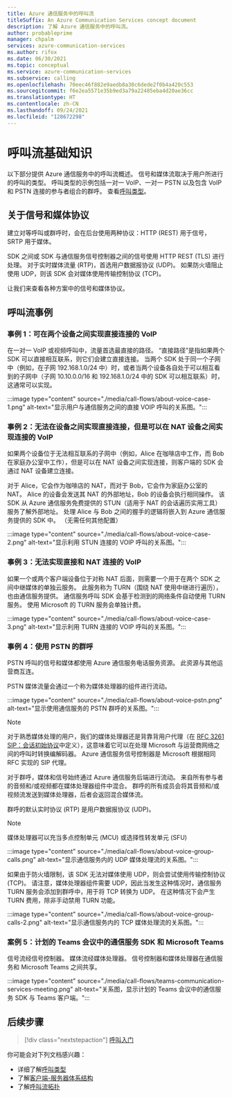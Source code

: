 ```yaml
---
title: Azure 通信服务中的呼叫流
titleSuffix: An Azure Communication Services concept document
description: 了解 Azure 通信服务中的呼叫流。
author: probableprime
manager: chpalm
services: azure-communication-services
ms.author: rifox
ms.date: 06/30/2021
ms.topic: conceptual
ms.service: azure-communication-services
ms.subservice: calling
ms.openlocfilehash: 70eec46f882e9aedb8a30c6dede2f0b4a420c553
ms.sourcegitcommit: f6e2ea5571e35b9ed3a79a22485eba4d20ae36cc
ms.translationtype: HT
ms.contentlocale: zh-CN
ms.lasthandoff: 09/24/2021
ms.locfileid: "128672298"
---
```

# <a name="call-flow-basics"></a>呼叫流基础知识

以下部分提供 Azure 通信服务中的呼叫流概述。 信号和媒体流取决于用户所进行的呼叫的类型。 呼叫类型的示例包括一对一 VoIP、一对一 PSTN 以及包含 VoIP 和 PSTN 连接的参与者组合的群呼。 查看[呼叫类型](./voice-video-calling/about-call-types.md)。

## <a name="about-signaling-and-media-protocols"></a>关于信号和媒体协议

建立对等呼叫或群呼时，会在后台使用两种协议：HTTP (REST) 用于信号，SRTP 用于媒体。

SDK 之间或 SDK 与通信服务信号控制器之间的信号使用 HTTP REST (TLS) 进行处理。 对于实时媒体流量 (RTP)，首选用户数据报协议 (UDP)。 如果防火墙阻止使用 UDP，则该 SDK 会对媒体使用传输控制协议 (TCP)。

让我们来查看各种方案中的信号和媒体协议。

## <a name="call-flow-cases"></a>呼叫流事例

### <a name="case-1-voip-where-a-direct-connection-between-two-devices-is-possible"></a>事例 1：可在两个设备之间实现直接连接的 VoIP

在一对一 VoIP 或视频呼叫中，流量首选最直接的路径。 “直接路径”是指如果两个 SDK 可以直接相互联系，则它们会建立直接连接。 当两个 SDK 处于同一个子网中（例如，在子网 192.168.1.0/24 中）时，或者当两个设备各自处于可以相互看到的子网中（子网 10.10.0.0/16 和 192.168.1.0/24 中的 SDK 可以相互联系）时，这通常可以实现。

:::image type="content" source="./media/call-flows/about-voice-case-1.png" alt-text="显示用户与通信服务之间的直接 VOIP 呼叫的关系图。":::

### <a name="case-2-voip-where-a-direct-connection-between-devices-is-not-possible-but-where-connection-between-nat-devices-is-possible"></a>事例 2：无法在设备之间实现直接连接，但是可以在 NAT 设备之间实现连接的 VoIP

如果两个设备位于无法相互联系的子网中（例如，Alice 在咖啡店中工作，而 Bob 在家庭办公室中工作），但是可以在 NAT 设备之间实现连接，则客户端的 SDK 会通过 NAT 设备建立连接。

对于 Alice，它会作为咖啡店的 NAT，而对于 Bob，它会作为家庭办公室的 NAT。 Alice 的设备会发送其 NAT 的外部地址，Bob 的设备会执行相同操作。 该 SDK 从 Azure 通信服务免费提供的 STUN（适用于 NAT 的会话遍历实用工具）服务了解外部地址。 处理 Alice 与 Bob 之间的握手的逻辑将嵌入到 Azure 通信服务提供的 SDK 中。 （无需任何其他配置）

:::image type="content" source="./media/call-flows/about-voice-case-2.png" alt-text="显示利用 STUN 连接的 VOIP 呼叫的关系图。":::

### <a name="case-3-voip-where-neither-a-direct-nor-nat-connection-is-possible"></a>事例 3：无法实现直接和 NAT 连接的 VoIP

如果一个或两个客户端设备位于对称 NAT 后面，则需要一个用于在两个 SDK 之间中继媒体的单独云服务。 此服务称为 TURN（围绕 NAT 使用中继进行遍历），也由通信服务提供。 通信服务呼叫 SDK 会基于检测到的网络条件自动使用 TURN 服务。 使用 Microsoft 的 TURN 服务会单独计费。

:::image type="content" source="./media/call-flows/about-voice-case-3.png" alt-text="显示利用 TURN 连接的 VOIP 呼叫的关系图。":::

### <a name="case-4-group-calls-with-pstn"></a>事例 4：使用 PSTN 的群呼

PSTN 呼叫的信号和媒体都使用 Azure 通信服务电话服务资源。 此资源与其他运营商互连。

PSTN 媒体流量会通过一个称为媒体处理器的组件进行流动。

:::image type="content" source="./media/call-flows/about-voice-pstn.png" alt-text="显示使用通信服务的 PSTN 群呼的关系图。":::

> [!NOTE]
> 对于熟悉媒体处理的用户，我们的媒体处理器还是背靠背用户代理（在 [RFC 3261 SIP：会话初始协议](https://tools.ietf.org/html/rfc3261)中定义），这意味着它可以在处理 Microsoft 与运营商网络之间的呼叫时转换编解码器。 Azure 通信服务信号控制器是 Microsoft 根据相同 RFC 实现的 SIP 代理。

对于群呼，媒体和信号始终通过 Azure 通信服务后端进行流动。 来自所有参与者的音频和/或视频都在媒体处理器组件中混合。 群呼的所有成员会将其音频和/或视频流发送到媒体处理器，后者会返回混合媒体流。

群呼的默认实时协议 (RTP) 是用户数据报协议 (UDP)。

> [!NOTE]
> 媒体处理器可以充当多点控制单元 (MCU) 或选择性转发单元 (SFU)

:::image type="content" source="./media/call-flows/about-voice-group-calls.png" alt-text="显示通信服务内的 UDP 媒体处理流的关系图。":::

如果由于防火墙限制，该 SDK 无法对媒体使用 UDP，则会尝试使用传输控制协议 (TCP)。 请注意，媒体处理器组件需要 UDP，因此当发生这种情况时，通信服务 TURN 服务会添加到群呼中，用于将 TCP 转换为 UDP。 在这种情况下会产生 TURN 费用，除非手动禁用 TURN 功能。

:::image type="content" source="./media/call-flows/about-voice-group-calls-2.png" alt-text="显示通信服务内的 TCP 媒体处理流的关系图。":::

### <a name="case-5-communication-services-sdk-and-microsoft-teams-in-a-scheduled-teams-meeting"></a>案例 5：计划的 Teams 会议中的通信服务 SDK 和 Microsoft Teams

信号流经信号控制器。 媒体流经媒体处理器。 信号控制器和媒体处理器在通信服务和 Microsoft Teams 之间共享。

:::image type="content" source="./media/call-flows/teams-communication-services-meeting.png" alt-text="关系图，显示计划的 Teams 会议中的通信服务 SDK 与 Teams 客户端。":::



## <a name="next-steps"></a>后续步骤

> [!div class="nextstepaction"]
> [呼叫入门](../quickstarts/voice-video-calling/getting-started-with-calling.md)

你可能会对下列文档感兴趣：

- 详细了解[呼叫类型](../concepts/voice-video-calling/about-call-types.md)
- 了解[客户端-服务器体系结构](./client-and-server-architecture.md)
- 了解[呼叫流拓扑](./detailed-call-flows.md)
